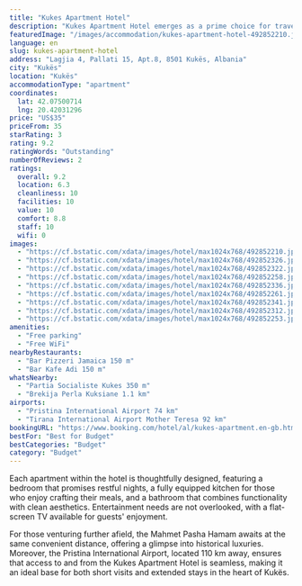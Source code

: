 ```yaml
---
title: "Kukes Apartment Hotel"
description: "Kukes Apartment Hotel emerges as a prime choice for travelers seeking comfort and convenience in Kukës."
featuredImage: "/images/accommodation/kukes-apartment-hotel-492852210.jpg"
language: en
slug: kukes-apartment-hotel
address: "Lagjia 4, Pallati 15, Apt.8, 8501 Kukës, Albania"
city: "Kukës"
location: "Kukës"
accommodationType: "apartment"
coordinates:
  lat: 42.07500714
  lng: 20.42031296
price: "US$35"
priceFrom: 35
starRating: 3
rating: 9.2
ratingWords: "Outstanding"
numberOfReviews: 2
ratings:
  overall: 9.2
  location: 6.3
  cleanliness: 10
  facilities: 10
  value: 10
  comfort: 8.8
  staff: 10
  wifi: 0
images:
  - "https://cf.bstatic.com/xdata/images/hotel/max1024x768/492852210.jpg?k=0a0c3ef4bf5604477183c8077c8b8bc2fb450cbdd12d35dcd7c191b5f937434a&o=&hp=1"
  - "https://cf.bstatic.com/xdata/images/hotel/max1024x768/492852326.jpg?k=4d60e421688adc09e92402eabfec4c4019e49b9496bf4997dd775121657784fb&o=&hp=1"
  - "https://cf.bstatic.com/xdata/images/hotel/max1024x768/492852322.jpg?k=862920e31bcc62425ec7bf0797e0eb79e8af6a9adc298c4adb62632c788d04c0&o=&hp=1"
  - "https://cf.bstatic.com/xdata/images/hotel/max1024x768/492852258.jpg?k=3cd04cc6c5d8b3cb1a76e905a43e01614bbcad77e4893e5e757b2e89e6b1c357&o=&hp=1"
  - "https://cf.bstatic.com/xdata/images/hotel/max1024x768/492852336.jpg?k=e1a4bfc5ef656a54eb4147749cdfd0b8fd1ed8d0b6c222e99b6d0a9020bed727&o=&hp=1"
  - "https://cf.bstatic.com/xdata/images/hotel/max1024x768/492852261.jpg?k=796540d85d0802645c247d6b4361d11132f8d78a8a3ba87c42608d5bd225b760&o=&hp=1"
  - "https://cf.bstatic.com/xdata/images/hotel/max1024x768/492852341.jpg?k=b79cceef43622a492a25d87fa41281aeaaf60e79cee9aafbf044aee542ebd362&o=&hp=1"
  - "https://cf.bstatic.com/xdata/images/hotel/max1024x768/492852312.jpg?k=c769dc403726ac90ce7b2bc07f1cd27c5a22f00ef0f190c5b1c7d92e3031bee6&o=&hp=1"
  - "https://cf.bstatic.com/xdata/images/hotel/max1024x768/492852253.jpg?k=24c87dfcf7ea456bc66ce634dfc8578a641499d2615acd2ae8ff92b41afa0338&o=&hp=1"
amenities:
  - "Free parking"
  - "Free WiFi"
nearbyRestaurants:
  - "Bar Pizzeri Jamaica 150 m"
  - "Bar Kafe Adi 150 m"
whatsNearby:
  - "Partia Socialiste Kukes 350 m"
  - "Brekija Perla Kuksiane 1.1 km"
airports:
  - "Pristina International Airport 74 km"
  - "Tirana International Airport Mother Teresa 92 km"
bookingURL: "https://www.booking.com/hotel/al/kukes-apartment.en-gb.html?aid=8035640"
bestFor: "Best for Budget"
bestCategories: "Budget"
category: "Budget"
---
```


Each apartment within the hotel is thoughtfully designed, featuring a bedroom that promises restful nights, a fully equipped kitchen for those who enjoy crafting their meals, and a bathroom that combines functionality with clean aesthetics. Entertainment needs are not overlooked, with a flat-screen TV available for guests' enjoyment.

For those venturing further afield, the Mahmet Pasha Hamam awaits at the same convenient distance, offering a glimpse into historical luxuries. Moreover, the Pristina International Airport, located 110 km away, ensures that access to and from the Kukes Apartment Hotel is seamless, making it an ideal base for both short visits and extended stays in the heart of Kukës.